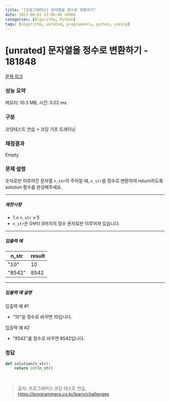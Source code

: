 ```yaml
---
title: "[프로그래머스] 문자열을 정수로 변환하기"
date: 2023-06-01 23:06:00 +0900
categories: [Algorithm, Python]
tags: [algorithm, unrated, programmers, python, coding]
---
```


# [unrated] 문자열을 정수로 변환하기 - 181848

[문제 링크](https://school.programmers.co.kr/learn/courses/30/lessons/181848)

### 성능 요약

메모리: 10.3 MB, 시간: 0.02 ms

### 구분

코딩테스트 연습 > 코딩 기초 트레이닝

### 채점결과

Empty

### 문제 설명

<p>숫자로만 이루어진 문자열 <code>n_str</code>이 주어질 때, <code>n_str</code>을 정수로 변환하여 return하도록 solution 함수를 완성해주세요.</p>

<hr>

<h5>제한사항</h5>

<ul>
<li>1 ≤ <code>n_str</code> ≤ 5</li>
<li><code>n_str</code>은 0부터 9까지의 정수 문자로만 이루어져 있습니다.</li>
</ul>

<hr>

<h5>입출력 예</h5>

| n_str  | result |
|--------|--------|
| "10"   | 10     |
| "8542" | 8542   |

<hr>

<h5>입출력 예 설명</h5>

<p>입출력 예 #1</p>

<ul>
<li>"10"을 정수로 바꾸면 10입니다.</li>
</ul>

<p>입출력 예 #2</p>

<ul>
<li>"8542"를 정수로 바꾸면 8542입니다.</li>
</ul>

### 정답

```python
def solution(n_str):
    return int(n_str)
```

<br>

> 출처: 프로그래머스 코딩 테스트 연습, https://programmers.co.kr/learn/challenges
